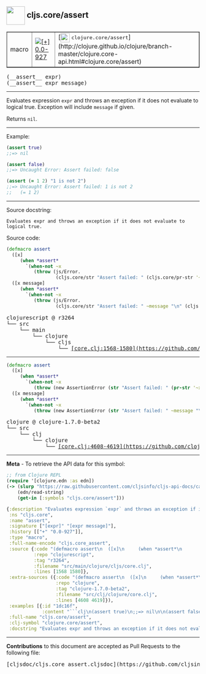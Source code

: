 ## <img width="48px" valign="middle" src="http://i.imgur.com/Hi20huC.png"> cljs.core/assert

 <table border="1">
<tr>

<td>macro</td>
<td><a href="https://github.com/cljsinfo/cljs-api-docs/tree/0.0-927"><img valign="middle" alt="[+] 0.0-927" src="https://img.shields.io/badge/+-0.0--927-lightgrey.svg"></a> </td>
<td>
[<img height="24px" valign="middle" src="http://i.imgur.com/1GjPKvB.png"> <samp>clojure.core/assert</samp>](http://clojure.github.io/clojure/branch-master/clojure.core-api.html#clojure.core/assert)
</td>
</tr>
</table>

 <samp>
(__assert__ expr)<br>
</samp>
 <samp>
(__assert__ expr message)<br>
</samp>

---

Evaluates expression `expr` and throws an exception if it does not evaluate to
logical true.  Exception will include `message` if given.

Returns `nil`.

---

Example:

```clj
(assert true)
;;=> nil

(assert false)
;;=> Uncaught Error: Assert failed: false

(assert (= 1 2) "1 is not 2")
;;=> Uncaught Error: Assert failed: 1 is not 2
;;   (= 1 2)
```

---


Source docstring:

```
Evaluates expr and throws an exception if it does not evaluate to
logical true.
```

Source code:

```clj
(defmacro assert
  ([x]
     (when *assert*
       `(when-not ~x
          (throw (js/Error.
                  (cljs.core/str "Assert failed: " (cljs.core/pr-str '~x)))))))
  ([x message]
     (when *assert*
       `(when-not ~x
          (throw (js/Error.
                  (cljs.core/str "Assert failed: " ~message "\n" (cljs.core/pr-str '~x))))))))
```

 <pre>
clojurescript @ r3264
└── src
    └── main
        └── clojure
            └── cljs
                └── <ins>[core.clj:1568-1580](https://github.com/clojure/clojurescript/blob/r3264/src/main/clojure/cljs/core.clj#L1568-L1580)</ins>
</pre>


---

```clj
(defmacro assert
  ([x]
     (when *assert*
       `(when-not ~x
          (throw (new AssertionError (str "Assert failed: " (pr-str '~x)))))))
  ([x message]
     (when *assert*
       `(when-not ~x
          (throw (new AssertionError (str "Assert failed: " ~message "\n" (pr-str '~x))))))))
```

 <pre>
clojure @ clojure-1.7.0-beta2
└── src
    └── clj
        └── clojure
            └── <ins>[core.clj:4608-4619](https://github.com/clojure/clojure/blob/clojure-1.7.0-beta2/src/clj/clojure/core.clj#L4608-L4619)</ins>
</pre>

---

__Meta__ - To retrieve the API data for this symbol:

```clj
;; from Clojure REPL
(require '[clojure.edn :as edn])
(-> (slurp "https://raw.githubusercontent.com/cljsinfo/cljs-api-docs/catalog/cljs-api.edn")
    (edn/read-string)
    (get-in [:symbols "cljs.core/assert"]))
```

```clj
{:description "Evaluates expression `expr` and throws an exception if it does not evaluate to\nlogical true.  Exception will include `message` if given.\n\nReturns `nil`.",
 :ns "cljs.core",
 :name "assert",
 :signature ["[expr]" "[expr message]"],
 :history [["+" "0.0-927"]],
 :type "macro",
 :full-name-encode "cljs.core_assert",
 :source {:code "(defmacro assert\n  ([x]\n     (when *assert*\n       `(when-not ~x\n          (throw (js/Error.\n                  (cljs.core/str \"Assert failed: \" (cljs.core/pr-str '~x)))))))\n  ([x message]\n     (when *assert*\n       `(when-not ~x\n          (throw (js/Error.\n                  (cljs.core/str \"Assert failed: \" ~message \"\\n\" (cljs.core/pr-str '~x))))))))",
          :repo "clojurescript",
          :tag "r3264",
          :filename "src/main/clojure/cljs/core.clj",
          :lines [1568 1580]},
 :extra-sources ({:code "(defmacro assert\n  ([x]\n     (when *assert*\n       `(when-not ~x\n          (throw (new AssertionError (str \"Assert failed: \" (pr-str '~x)))))))\n  ([x message]\n     (when *assert*\n       `(when-not ~x\n          (throw (new AssertionError (str \"Assert failed: \" ~message \"\\n\" (pr-str '~x))))))))",
                  :repo "clojure",
                  :tag "clojure-1.7.0-beta2",
                  :filename "src/clj/clojure/core.clj",
                  :lines [4608 4619]}),
 :examples [{:id "1dc16f",
             :content "```clj\n(assert true)\n;;=> nil\n\n(assert false)\n;;=> Uncaught Error: Assert failed: false\n\n(assert (= 1 2) \"1 is not 2\")\n;;=> Uncaught Error: Assert failed: 1 is not 2\n;;   (= 1 2)\n```"}],
 :full-name "cljs.core/assert",
 :clj-symbol "clojure.core/assert",
 :docstring "Evaluates expr and throws an exception if it does not evaluate to\nlogical true."}

```

---

__Contributions__ to this document are accepted as Pull Requests to the following file:

 <pre>
[cljsdoc/cljs.core_assert.cljsdoc](https://github.com/cljsinfo/cljs-api-docs/blob/master/cljsdoc/cljs.core_assert.cljsdoc)
</pre>

